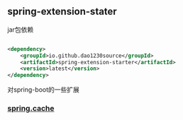 ## spring-extension-stater

jar包依赖

```xml

<dependency>
    <groupId>io.github.dao1230source</groupId>
    <artifactId>spring-extension-starter</artifactId>
    <version>latest</version>
</dependency>
```

对spring-boot的一些扩展

### [spring.cache](./spring-cache.md)

